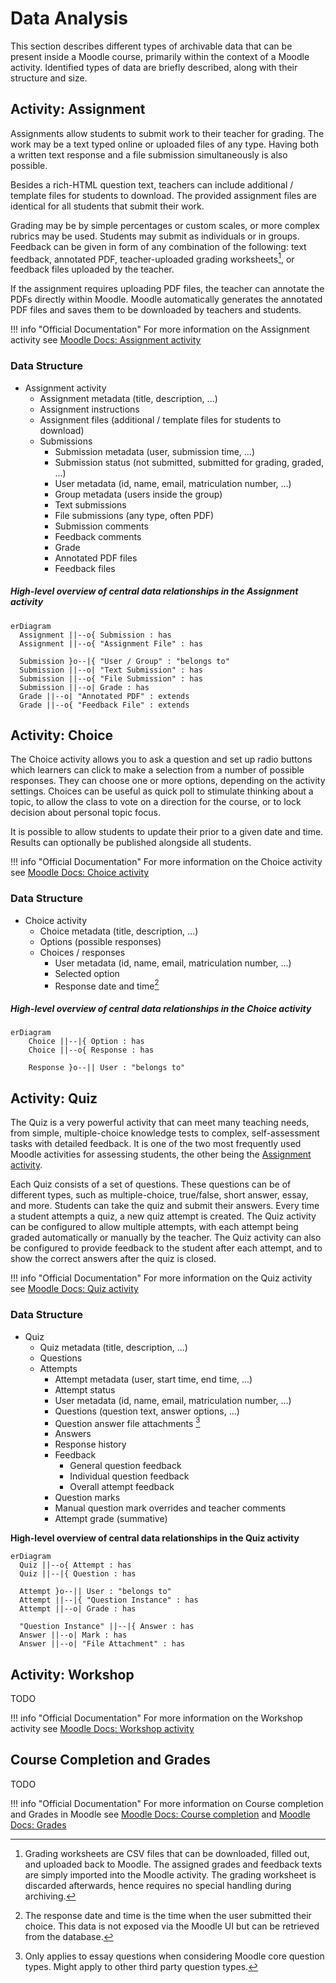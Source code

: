 # Data Analysis

This section describes different types of archivable data that can be present inside a Moodle course, primarily within
the context of a Moodle activity. Identified types of data are briefly described, along with their structure and size.


## Activity: Assignment

Assignments allow students to submit work to their teacher for grading. The work may be a text typed online or uploaded
files of any type. Having both a written text response and a file submission simultaneously is also possible.

Besides a rich-HTML question text, teachers can include additional / template files for students to download. The
provided assignment files are identical for all students that submit their work.

Grading may be by simple percentages or custom scales, or more complex rubrics may be used. Students may submit as
individuals or in groups. Feedback can be given in form of any combination of the following: text feedback,
annotated PDF, teacher-uploaded grading worksheets[^1], or feedback files uploaded by the teacher.

If the assignment requires uploading PDF files, the teacher can annotate the PDFs directly within Moodle. Moodle
automatically generates the annotated PDF files and saves them to be downloaded by teachers and students.

!!! info "Official Documentation"
    For more information on the Assignment activity see
    [Moodle Docs: Assignment activity](https://docs.moodle.org/en/Assignment_activity)

[^1]: Grading worksheets are CSV files that can be downloaded, filled out, and uploaded back to Moodle. The assigned
grades and feedback texts are simply imported into the Moodle activity. The grading worksheet is discarded afterwards,
hence requires no special handling during archiving.

### Data Structure

- Assignment activity
    - Assignment metadata (title, description, ...)
    - Assignment instructions
    - Assignment files (additional / template files for students to download)
    - Submissions
        - Submission metadata (user, submission time, ...)
        - Submission status (not submitted, submitted for grading, graded, ...)
        - User metadata (id, name, email, matriculation number, ...)
        - Group metadata (users inside the group)
        - Text submissions
        - File submissions (any type, often PDF)
        - Submission comments
        - Feedback comments
        - Grade
        - Annotated PDF files
        - Feedback files

##### High-level overview of central data relationships in the Assignment activity

```mermaid
erDiagram
  Assignment ||--o{ Submission : has
  Assignment ||--o{ "Assignment File" : has
        
  Submission }o--|{ "User / Group" : "belongs to"
  Submission ||--o| "Text Submission" : has
  Submission ||--o{ "File Submission" : has
  Submission ||--o| Grade : has
  Grade ||--o| "Annotated PDF" : extends
  Grade ||--o{ "Feedback File" : extends
```


## Activity: Choice

The Choice activity allows you to ask a question and set up radio buttons which learners can click to make a selection
from a number of possible responses. They can choose one or more options, depending on the activity settings. Choices
can be useful as quick poll to stimulate thinking about a topic, to allow the class to vote on a direction
for the course, or to lock decision about personal topic focus.

It is possible to allow students to update their prior to a given date and time. Results can optionally be published
alongside all students. 

!!! info "Official Documentation"
    For more information on the Choice activity see
    [Moodle Docs: Choice activity](https://docs.moodle.org/en/Choice_activity)

### Data Structure

- Choice activity 
    - Choice metadata (title, description, ...)
    - Options (possible responses)
    - Choices / responses
        - User metadata (id, name, email, matriculation number, ...)
        - Selected option
        - Response date and time[^3]

[^3]: The response date and time is the time when the user submitted their choice. This data is not exposed via the
Moodle UI but can be retrieved from the database.



##### High-level overview of central data relationships in the Choice activity

```mermaid
erDiagram
    Choice ||--|{ Option : has
    Choice ||--o{ Response : has
  
    Response }o--|| User : "belongs to"
```


## Activity: Quiz

The Quiz is a very powerful activity that can meet many teaching needs, from simple, multiple-choice knowledge tests to
complex, self-assessment tasks with detailed feedback. It is one of the two most frequently used Moodle activities for
assessing students, the other being the [Assignment activity](#activity-assignment).

Each Quiz consists of a set of questions. These questions can be of different types, such as multiple-choice, true/false,
short answer, essay, and more. Students can take the quiz and submit their answers. Every time a student attempts a quiz,
a new quiz attempt is created. The Quiz activity can be configured to allow multiple attempts, with each attempt being
graded automatically or manually by the teacher. The Quiz activity can also be configured to provide feedback to the
student after each attempt, and to show the correct answers after the quiz is closed.

!!! info "Official Documentation"
    For more information on the Quiz activity see
    [Moodle Docs: Quiz activity](https://docs.moodle.org/en/Quiz_activity)

### Data Structure

- Quiz
    - Quiz metadata (title, description, ...)
    - Questions
    - Attempts
        - Attempt metadata (user, start time, end time, ...)
        - Attempt status
        - User metadata (id, name, email, matriculation number, ...)
        - Questions (question text, answer options, ...)
        - Question answer file attachments [^2]
        - Answers
        - Response history
        - Feedback
            - General question feedback
            - Individual question feedback
            - Overall attempt feedback
        - Question marks
        - Manual question mark overrides and teacher comments
        - Attempt grade (summative)

[^2]: Only applies to essay questions when considering Moodle core question types. Might apply to other third party
question types.


**High-level overview of central data relationships in the Quiz activity**
```mermaid
erDiagram
  Quiz ||--o{ Attempt : has
  Quiz ||--|{ Question : has

  Attempt }o--|| User : "belongs to"
  Attempt ||--|{ "Question Instance" : has
  Attempt ||--o| Grade : has
 
  "Question Instance" ||--|{ Answer : has
  Answer ||--o| Mark : has
  Answer ||--o| "File Attachment" : has
```


## Activity: Workshop

TODO

!!! info "Official Documentation"
    For more information on the Workshop activity see
    [Moodle Docs: Workshop activity](https://docs.moodle.org/en/Workshop_activity)


## Course Completion and Grades

TODO

!!! info "Official Documentation"
    For more information on Course completion and Grades in Moodle see
    [Moodle Docs: Course completion](https://docs.moodle.org/en/Course_completion) and
    [Moodle Docs: Grades](https://docs.moodle.org/en/Grade)
